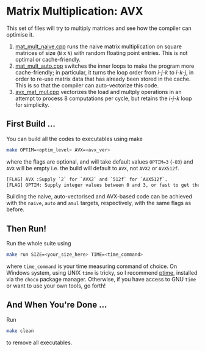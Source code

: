 # Matrix Multiplication: AVX

This set of files will try to multiply matrices and see how the compiler can optimise it. 
1. [mat_mult_naive.cpp](./mat_mult_naive.cpp) runs the naive matrix multiplication on square matrices of size (`N` x `N`) with random floating point entries. This is not optimal or cache-friendly.
2. [mat_mult_auto.cpp](./mat_mult_auto.cpp) switches the inner loops to make the program more cache-friendly; in particular, it turns the loop order from _i-j-k_ to _i-k-j_, in order to re-use matrix data that has already been stored in the cache. This is so that the compiler can auto-vectorize this code.
3. [avx_mat_mul.cpp](./avx_mat_mul.cpp) vectorizes the load and multply operations in an attempt to process 8 computations per cycle, but retains the _i-j-k_ loop for simplicity.

## First Build ...

You can build all the codes to executables using make 

```bash
make OPTIM=<optim_level> AVX=<avx_ver>
```
where the flags are optional, and will take default values `OPTIM=3` (`-O3`) and `AVX` will be empty i.e. the build will default to `AVX`, not `AVX2` or `AVX512f`. 

```latex
[FLAG] AVX :Supply `2` for `AVX2` and `512f` for `AVX512f`. 
[FLAG] OPTIM: Supply integer values between 0 and 3, or fast to get the desired g++ optimisation level.
```

Building the naive, auto-vectorised and AVX-based code can be achieved with the `naive`, `auto` and `amul` targets, respectively, with the same flags as before.

## Then Run!  

Run the whole suite using 

```bash
make run SIZE=<your_size_here> TIME=<time_command>
```

where `time_command` is your time measuring command of choice. On Windows system, using UNIX `time` is tricky, so I recommend [ptime](https://community.chocolatey.org/packages/ptime), installed via the `choco` package manager. Otherwise, if you have access to GNU `time` or want to use your own tools, go forth! 

## And When You're Done ...

Run

```bash
make clean 
```

to remove all executables.